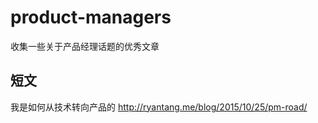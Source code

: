 # product-managers
收集一些关于产品经理话题的优秀文章

## 短文

我是如何从技术转向产品的 http://ryantang.me/blog/2015/10/25/pm-road/
